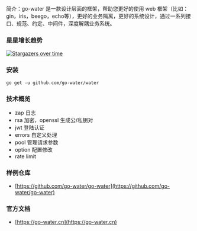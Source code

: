 简介：go-water 是一款设计层面的框架，帮助您更好的使用 web 框架（比如：gin，iris，beego，echo等），更好的业务隔离，更好的系统设计，通过一系列接口、规范、约定、中间件，深度解耦业务系统。

### 星星增长趋势
[![Stargazers over time](https://starchart.cc/go-water/water.svg)](https://starchart.cc/go-water/water)

### 安装
```
go get -u github.com/go-water/water
```

### 技术概览
+ zap 日志
+ rsa 加密，openssl 生成公/私钥对
+ jwt 登陆认证
+ errors 自定义处理
+ pool 管理请求参数
+ option 配置修改
+ rate limit

### 样例仓库
+ [https://github.com/go-water/go-water](https://github.com/go-water/go-water)

### 官方文档
+ [https://go-water.cn](https://go-water.cn)
